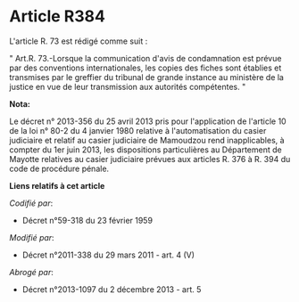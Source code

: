 # Article R384

L'article R. 73 est rédigé comme suit : 

" Art.R. 73.-Lorsque la communication d'avis de condamnation est prévue par des conventions internationales, les copies des
fiches sont établies et transmises par le greffier du tribunal de grande instance au ministère de la justice en vue de leur
transmission aux autorités compétentes. "

**Nota:**

Le décret n° 2013-356 du 25 avril 2013 pris pour l'application de l'article 10 de la loi n° 80-2 du 4 janvier 1980 relative à
l'automatisation du casier judiciaire et relatif au casier judiciaire de Mamoudzou rend inapplicables, à compter du 1er juin
2013, les dispositions particulières au Département de Mayotte relatives au casier judiciaire prévues aux articles R. 376 à
R. 394 du code de procédure pénale.

**Liens relatifs à cet article**

_Codifié par_:

  - Décret n°59-318 du 23 février 1959

_Modifié par_:

  - Décret n°2011-338 du 29 mars 2011 - art. 4 (V)

_Abrogé par_:

  - Décret n°2013-1097 du 2 décembre 2013 - art. 5
